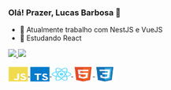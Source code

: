 ### Olá! Prazer, Lucas Barbosa 👋

- 🔭 Atualmente trabalho com NestJS e VueJS
- 🌱 Estudando React
<link rel="stylesheet" href="https://cdn.jsdelivr.net/gh/devicons/devicon@v2.15.1/devicon.min.css"> 
<div>
  <a href="https://github.com/lucasbarbosa1">
  <img height="180em" src="https://github-readme-stats.vercel.app/api?username=lucasbarbosa1&show_icons=true&theme=tokyonight&include_all_commits=true&count_private=true"/>
  <img height="180em" src="https://github-readme-stats.vercel.app/api/top-langs/?username=lucasbarbosa1&layout=compact&langs_count=7&theme=tokyonight"/>
</div>
  
<div style="display: inline_block"><br>
  <img align="center" alt="Lucas-JS" height="30" width="40" src="https://raw.githubusercontent.com/devicons/devicon/master/icons/javascript/javascript-plain.svg">
  <img align="center" alt="Lucas-Ts" height="30" width="40" src="https://raw.githubusercontent.com/devicons/devicon/master/icons/typescript/typescript-plain.svg">
  <img align="center" alt="Lucas-React" height="30" width="40" src="https://raw.githubusercontent.com/devicons/devicon/master/icons/react/react-original.svg">
  <img align="center" alt="Lucas-HTML" height="30" width="40" src="https://raw.githubusercontent.com/devicons/devicon/master/icons/html5/html5-original.svg">
  <i class="devicon-php-plain colored"></i>       
  <img align="center" alt="Lucas-CSS" height="30" width="40" src="https://raw.githubusercontent.com/devicons/devicon/master/icons/css3/css3-original.svg">
</div>


